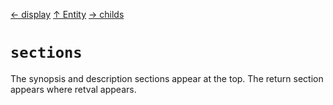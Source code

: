 [&#8592; display](xmd--entity--display.md) [&#8593; Entity](xmd--entity.md) [&#8594; childs](xmd--entity--childs.md)
# `sections`

The synopsis and description sections appear at the top.
The return section appears where retval appears.

